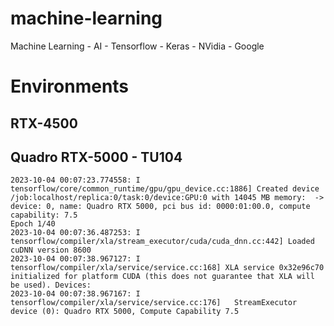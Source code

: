 # machine-learning
Machine Learning - AI - Tensorflow - Keras - NVidia - Google

# Environments

## RTX-4500

## Quadro RTX-5000 - TU104
```
2023-10-04 00:07:23.774558: I tensorflow/core/common_runtime/gpu/gpu_device.cc:1886] Created device /job:localhost/replica:0/task:0/device:GPU:0 with 14045 MB memory:  -> device: 0, name: Quadro RTX 5000, pci bus id: 0000:01:00.0, compute capability: 7.5
Epoch 1/40
2023-10-04 00:07:36.487253: I tensorflow/compiler/xla/stream_executor/cuda/cuda_dnn.cc:442] Loaded cuDNN version 8600
2023-10-04 00:07:38.967127: I tensorflow/compiler/xla/service/service.cc:168] XLA service 0x32e96c70 initialized for platform CUDA (this does not guarantee that XLA will be used). Devices:
2023-10-04 00:07:38.967167: I tensorflow/compiler/xla/service/service.cc:176]   StreamExecutor device (0): Quadro RTX 5000, Compute Capability 7.5

```

